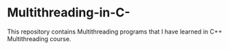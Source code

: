 # Multithreading-in-C-
This repository contains Multithreading programs that I have learned in C++ Multithreading course.

